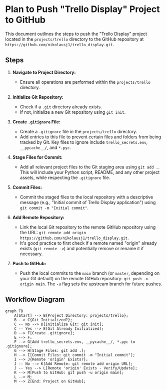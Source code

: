 # Plan to Push "Trello Display" Project to GitHub

This document outlines the steps to push the "Trello Display" project located in the `projects/trello` directory to the GitHub repository at `https://github.com/nikolausj1/trello_display.git`.

## Steps

1.  **Navigate to Project Directory:**
    *   Ensure all operations are performed within the `projects/trello` directory.

2.  **Initialize Git Repository:**
    *   Check if a `.git` directory already exists.
    *   If not, initialize a new Git repository using `git init`.

3.  **Create `.gitignore` File:**
    *   Create a `.gitignore` file in the `projects/trello` directory.
    *   Add entries to this file to prevent certain files and folders from being tracked by Git. Key files to ignore include `trello_secrets.env`, `__pycache__/`, and `*.pyc`.

4.  **Stage Files for Commit:**
    *   Add all relevant project files to the Git staging area using `git add .`. This will include your Python script, README, and any other project assets, while respecting the `.gitignore` file.

5.  **Commit Files:**
    *   Commit the staged files to the local repository with a descriptive message (e.g., "Initial commit of Trello Display application") using `git commit -m "Initial commit"`.

6.  **Add Remote Repository:**
    *   Link the local Git repository to the remote GitHub repository using the URL: `git remote add origin https://github.com/nikolausj1/trello_display.git`.
    *   It's good practice to first check if a remote named "origin" already exists (`git remote -v`) and potentially remove or rename it if necessary.

7.  **Push to GitHub:**
    *   Push the local commits to the `main` branch (or `master`, depending on your Git default) on the remote GitHub repository: `git push -u origin main`. The `-u` flag sets the upstream branch for future pushes.

## Workflow Diagram

```mermaid
graph TD
    A[Start] --> B{Project Directory: projects/trello};
    B --> C{Git Initialized?};
    C -- No --> D[Initialize Git: git init];
    C -- Yes --> E[Git Already Initialized];
    D --> F[Create .gitignore];
    E --> F;
    F --> G[Add trello_secrets.env, __pycache__/, *.pyc to .gitignore];
    G --> H[Stage Files: git add .];
    H --> I[Commit Files: git commit -m "Initial commit"];
    I --> J{Remote 'origin' Exists?};
    J -- No --> K[Add Remote: git remote add origin URL];
    J -- Yes --> L[Remote 'origin' Exists - Verify/Update];
    K --> M[Push to GitHub: git push -u origin main];
    L --> M;
    M --> Z[End: Project on GitHub];